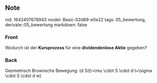 ## Note
nid: 1642407678943
model: Basic-02d89-e0e22
tags: 05_bewertung, derivate::05_bewertung
markdown: false

### Front
Wodurch ist der <b>Kursprozess </b>für eine <b>dividendenlose Aktie</b> gegeben?

### Back
Geometrisch Brownsche Bewegung:
\(d S(t)=\mu \cdot S \cdot d t+\sigma \cdot S \cdot d w\)
